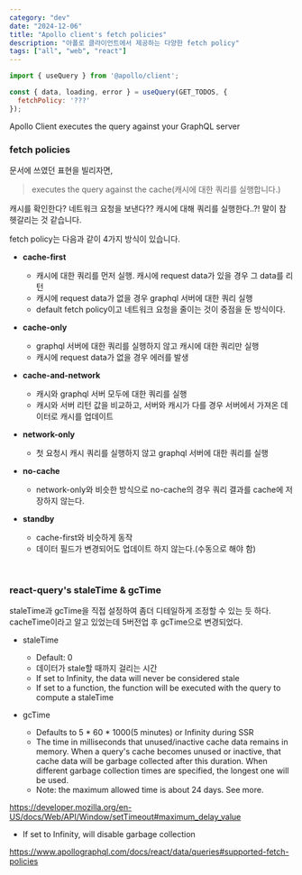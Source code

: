 ```yaml
---
category: "dev"
date: "2024-12-06"
title: "Apollo client's fetch policies"
description: "아폴로 클라이언트에서 제공하는 다양한 fetch policy"
tags: ["all", "web", "react"]
---
```


```js
import { useQuery } from '@apollo/client';

const { data, loading, error } = useQuery(GET_TODOS, {
  fetchPolicy: '???'
});
```

Apollo Client executes the query against your GraphQL server

### fetch policies

문서에 쓰였던 표현을 빌리자면,
> executes the query against the cache(캐시에 대한 쿼리를 실행합니다.)


캐시를 확인한다? 네트워크 요청을 보낸다?? 캐시에 대해 쿼리를 실행한다..?! 말이 참 헷갈리는 것 같습니다.<br />

fetch policy는 다음과 같이 4가지 방식이 있습니다.

- **cache-first**
  - 캐시에 대한 쿼리를 먼저 실행. 캐시에 request data가 있을 경우 그 data를 리턴
  - 캐시에 request data가 없을 경우 graphql 서버에 대한 쿼리 실행
  - default fetch policy이고 네트워크 요청을 줄이는 것이 중점을 둔 방식이다.

- **cache-only**
  - graphql 서버에 대한 쿼리를 실행하지 않고 캐시에 대한 쿼리만 실행
  - 캐시에 request data가 없을 경우 에러를 발생


- **cache-and-network**
  - 캐시와 graphql 서버 모두에 대한 쿼리를 실행
  - 캐시와 서버 리턴 값을 비교하고, 서버와 캐시가 다를 경우 서버에서 가져온 데이터로 캐시를 업데이트

- **network-only**
  - 첫 요청시 캐시 쿼리를 실행하지 않고 graphql 서버에 대한 쿼리를 실행

- **no-cache**
  - network-only와 비슷한 방식으로 no-cache의 경우 쿼리 결과를 cache에 저장하지 않는다.

- **standby**
  - cache-first와 비슷하게 동작
  - 데이터 필드가 변경되어도 업데이트 하지 않는다.(수동으로 해야 함)

<br />



### react-query's staleTime & gcTime

staleTime과 gcTime을 직접 설정하여 좀더 디테일하게 조정할 수 있는 듯 하다.<br />
cacheTime이라고 알고 있었는데 5버전업 후 gcTime으로 변경되었다.

- staleTime
  - Default: 0
  - 데이터가 stale할 때까지 걸리는 시간
  - If set to Infinity, the data will never be considered stale
  - If set to a function, the function will be executed with the query to compute a staleTime

- gcTime
  - Defaults to 5 * 60 * 1000(5 minutes) or Infinity during SSR
  - The time in milliseconds that unused/inactive cache data remains in memory. When a query's cache becomes unused or inactive, that cache data will be garbage collected after this duration. When different garbage collection times are specified, the longest one will be used.
  - Note: the maximum allowed time is about 24 days. See more.

https://developer.mozilla.org/en-US/docs/Web/API/Window/setTimeout#maximum_delay_value

* If set to Infinity, will disable garbage collection



https://www.apollographql.com/docs/react/data/queries#supported-fetch-policies
